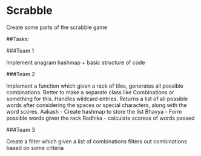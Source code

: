 # Scrabble
Create some parts of the scrabble game

##Tasks:

###Team 1

Implement anagram hashmap + basic structure of code

###Team 2

Implement a function which given a rack of tiles, generates all possible combinations. Better to make a separate class like 
Combinations or something for this. 
Handles wildcard entries. Returns a list of all possible words after considering the spaces or special characters, along with the word scores.
Aakash - Create hashmap to store the list
Bhavya - Form possible words given the rack
Radhika - calculate scoress of words passed

###Team 3

Create a filter which given a list of combinations filters out combinations based on some criteria

